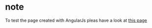 # note

To test the page created with AngularJs pleas have a look at [this page](https://canberksahin.github.io/note/#!/login) 
